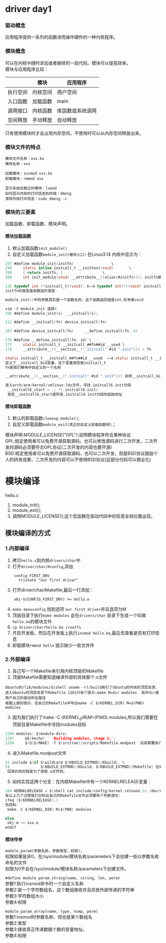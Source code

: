 # driver day1

### 驱动概念
应用程序提供一系列的函数进而操作硬件的一种内核程序。

### 模块概念
可以在内核中随时添加或者删除的一段代码。模块可以提高效率。  
模块与应用程序比较：  

| | 模块 | 应用程序|
|----|------|----|
|执行空间 | 内核空间  | 用户空间|
|入口函数|加载函数|main|
|调用接口 | 内核函数  | 库函数或系统调用|
|空间释放 | 手动释放  | 自动释放|

只有使用模块时才会占用内存空间，不使用时可以从内存空间释放出来。

### 模块文件的特点
```
模块文件名称：xxx.ko
模块名称：xxx

加载模块：insmod xxx.ko
卸载模块：rmmod xxx

显示系统加载过的模块：lsmod
如何显示内核的打印信息到终端：dmesg
清除内核打印信息：sudo dmesg -c
```

### 模块的三要素
加载函数、卸载函数、模块声明。
#### 模块加载函数
1. 默认加载函数`init_module()`
2. 自定义加载函数`module_init(模块入口)`
在Linux3.14 内核中显示为：

```c
297 #define module_init(initfn)                 \                                                                             
298     static inline initcall_t __inittest(void)       \
299     { return initfn; }                  \
300     int init_module(void) __attribute__((alias(#initfn))); initfn是init_module的别名

135 typedef int (*initcall_t)(void); 《==》 typedef int(*)(void) initcall_t
initfn的类型是函数指针类型

module_init()中的参数其实是一个函数名称，这个函数返回值是int,形参是void

vim -t module_init 选择4
266 #define module_init(x)  __initcall(x);

212 #define __initcall(fn) device_initcall(fn)

207 #define device_initcall(fn)     __define_initcall(fn, 6)

176 #define __define_initcall(fn, id) \                                                                                       
177     static initcall_t __initcall_##fn##id __used \
178     __attribute__((__section__(".initcall" #id ".init"))) = fn

static initcall_t __initcall_##fn##id __used  ==》 static initcall_t __initcall_6id = fn
定义了__initcall_6id变量，这个变量类型是initcall_t
fn是我们模块中自定义的一个名称

__attribute__((__section__(".initcall" #id ".init"))) 说明__initcall_6id是在 .initcall6.init分段中的。

进入arch/arm/kernel/vmlinux.lds文件，寻找.initcall6.init分段
 __initcall6_start = .; *(.initcall6.init)
 发现__initcall6_start是所有.initcall6.init分段的起始地址
```

#### 模块卸载函数
1. 默认的卸载函数`cleanup_module()`;
2. 自定义卸载函数`module_exit(真正的自定义卸载函数明)`；

模块声明:MODULE_LICENSE("GPL");说明模块程序符合某种协议  
GPL:规定使用者可以免费开源获取源码，也可以修改源码进行二次开发，二次开发的源码必须要符合GPL协议(二次开发的内容也要开源)   
BSD:规定使用者可以免费开源获取源码，也可以二次开发，但是BSD协议鼓励个人的研发成果，二次开发的内容可以不使用BSD协议(这部分代码可以商业化)  

# 模块编译
hello.c
1. module_init();
2. module_exit();
3. 调用MODULE_LICENSE();这个宏函数在驱动代码中的任意全局位置出现。

## 模块编译的方式
### 1.内部编译
1. 拷贝`hello.c`到内核`drivers/char`中
2. 打开`driver/char/Kconfig`,添加  
```
    config FIRST_DRV  
      tristate "our first driver"
```  
3. 打开driver/char/Makefile,最后一行添加：
```
    obj-$(CONFIG_FIRST_DRV) += hello.o
```
4. `make menuconfig` 找到选项 `our first driver`并且选项为M
5. 顶层目录下执行`make modules` 会在`drivers/char` 目录下生成一个叫做`hello.ko`的模块文件
6. `cp driver/char/hello.ko /rootfs`
7. 开启开发板，然后在开发板上执行`insmod hello.ko`,最后去查看是否有打印信息
8. 卸载模块`rmmod hello` 提示缺少一些文件件

### 2.外部编译
1. 自己写一个Makefile来引用内核顶层的Makefile
2. 顶层Makefile需要知道编译外部的具体那个.o文件
```
Ubuntu的/lib/modules/$(shell uname -r)/build索引了Ubuntu的内核的顶层目录，
进入Ubuntu的顶层目录下Makefile 1181行有个提示:make M=dir modules  其中dir是用户自己的驱动所在路径
根据上面的提示，在自己的Makefile中写出make -C $(KERNEL_DIR) M=$(PWD) modules

```
3. 因为我们执行了make -C $(KERNEL_DIR) M=$(PWD) modules,所以我们需要在顶层目录Makefile中寻找modules目标
```c
1206 modules: $(module-dirs)
1207     @$(kecho) '  Building modules, stage 2.';
1208     $(Q)$(MAKE) -f $(srctree)/scripts/Makefile.modpost  后续需要执行Makefile.modpost
```
4. 进入Makefile.modpost文件
```c
53 include $(if $(wildcard $(KBUILD_EXTMOD)/Kbuild), \
54              $(KBUILD_EXTMOD)/Kbuild, $(KBUILD_EXTMOD)/Makefile) 在编译模块过程的某个时刻会引用用户自己的Makefile中
 回来的目的就是为了获取.o文件的。
```
5. 如何实现这两个分支：在内核Makefile中有一个KERNELRELEASE变量：
```c
384 KERNELRELEASE = $(shell cat include/config/kernel.release 2> /dev/null)
有以上几个过程我们分析出自己的Makefile文件必须要有个判断语句:
ifeq ($(KERNELRELEASE),)
伪目标:
 make -C $(KERNEL_DIR) M=$(PWD) modules

else
 obj-m += xxx.o
endif
```
#### 模块传参
`module_param(参数名称，参数类型，权限);`  
权限如果是非0，在/sys/module/模块名称/parameters下会创建一些以参数名称命名的文件  
权限为0不会在/sys/module/模块名称/parameters下创建文件。  

` #define module_param_string(name, string, len, perm) `   
参数1:执行insmod命令时一个自定义名称  
参数2:是一个字符数组名，这个数组接收并且存放外部传递的字符串  
参数3:字符数组大小  
参数4:权限  

`module_param_array(name, type, nump, perm)`  
参数1:insmod时参数名称，但也是某个数组名  
参数2:类型  
参数3:接收真正传递数据个数的变量地址。  
参数4:权限  
